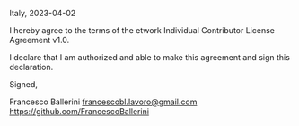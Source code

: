 Italy, 2023-04-02

I hereby agree to the terms of the etwork Individual Contributor License Agreement v1.0.

I declare that I am authorized and able to make this agreement and sign this declaration.

Signed,

Francesco Ballerini francescobl.lavoro@gmail.com https://github.com/FrancescoBallerini
